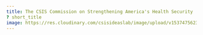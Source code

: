 ```yaml
---
title: The CSIS Commission on Strengthening America's Health Security
? short_title
image: https://res.cloudinary.com/csisideaslab/image/upload/v1537475623/health-commission/Anon.jpg
---
```

